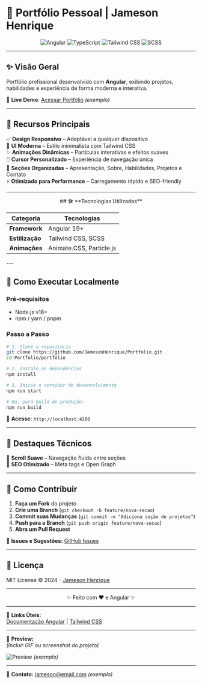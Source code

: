 # 🚀 Portfólio Pessoal | Jameson Henrique  

<div align="center">
  <img src="https://img.shields.io/badge/Angular-DD0031?style=for-the-badge&logo=angular&logoColor=white" alt="Angular">
  <img src="https://img.shields.io/badge/TypeScript-007ACC?style=for-the-badge&logo=typescript&logoColor=white" alt="TypeScript">
  <img src="https://img.shields.io/badge/Tailwind_CSS-38B2AC?style=for-the-badge&logo=tailwind-css&logoColor=white" alt="Tailwind CSS">
  <img src="https://img.shields.io/badge/SCSS-CC6699?style=for-the-badge&logo=sass&logoColor=white" alt="SCSS">
</div>

---

## ✨ **Visão Geral**  
Portfólio profissional desenvolvido com **Angular**, exibindo projetos, habilidades e experiência de forma moderna e interativa.  

🔗 **Live Demo**: [Acessar Portfólio](https://jamesonhenrique.dev) *(exemplo)*  

---

## 🎯 **Recursos Principais**  

✅ **Design Responsivo** – Adaptável a qualquer dispositivo  
🎨 **UI Moderna** – Estilo minimalista com Tailwind CSS  
✨ **Animações Dinâmicas** – Partículas interativas e efeitos suaves  
🖱️ **Cursor Personalizado** – Experiência de navegação única  
📱 **Seções Organizadas** – Apresentação, Sobre, Habilidades, Projetos e Contato  
⚡ **Otimizado para Performance** – Carregamento rápido e SEO-friendly  

---


<div align="center">
## 🛠 **Tecnologias Utilizadas**  

| Categoria       | Tecnologias |  
|----------------|------------|  
| **Framework**  | Angular 19+ |  
| **Estilização** | Tailwind CSS, SCSS |  
| **Animações**  | Animate.CSS, Particle.js |  
</div>  
---

## 🚀 **Como Executar Localmente**  

### **Pré-requisitos**  
- Node.js v18+  
- npm / yarn / pnpm  

### **Passo a Passo**  

```bash
# 1. Clone o repositório
git clone https://github.com/JamesonHenrique/Portfolio.git
cd Portfolio/portfolio

# 2. Instale as dependências
npm install

# 3. Inicie o servidor de desenvolvimento
npm run start

# Ou, para build de produção:
npm run build
```

📌 **Acesse:** `http://localhost:4200`  

---


## 🌟 **Destaques Técnicos**  

🔹 **Scroll Suave** – Navegação fluida entre seções  
🔹 **SEO Otimizado** – Meta tags e Open Graph  

---

## 🤝 **Como Contribuir**  

1. **Faça um Fork** do projeto  
2. **Crie uma Branch** (`git checkout -b feature/nova-secao`)  
3. **Commit suas Mudanças** (`git commit -m "Adiciona seção de projetos"`)  
4. **Push para a Branch** (`git push origin feature/nova-secao`)  
5. **Abra um Pull Request**  

📌 **Issues e Sugestões:** [GitHub Issues](https://github.com/JamesonHenrique/Portfolio/issues)  

---

## 📜 **Licença**  

MIT License © 2024 - [Jameson Henrique](https://github.com/JamesonHenrique)  

---

<div align="center">
  <p>✨ Feito com ♥ e Angular ✨</p>
</div>  

---

🔗 **Links Úteis:**  
[Documentação Angular](https://angular.io/docs) | [Tailwind CSS](https://tailwindcss.com/docs)  

---

🎨 **Preview:**  
*(Incluir GIF ou screenshot do projeto)*  

![Preview](https://via.placeholder.com/800x500/2D3748/FFFFFF?text=Portfolio+Preview) *(exemplo)*  

--- 

📧 **Contato:** [jameson@email.com](mailto:jameson@email.com) *(exemplo)*
